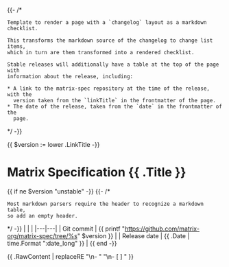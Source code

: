 {{- /*

    Template to render a page with a `changelog` layout as a markdown checklist.

    This transforms the markdown source of the changelog to change list items,
    which in turn are them transformed into a rendered checklist.

    Stable releases will additionally have a table at the top of the page with
    information about the release, including:

    * A link to the matrix-spec repository at the time of the release, with the
      version taken from the `linkTitle` in the frontmatter of the page.
    * The date of the release, taken from the `date` in the frontmatter of the
      page.

*/ -}}

{{ $version := lower .LinkTitle -}}
# Matrix Specification {{ .Title }}

{{ if ne $version "unstable" -}}
{{- /*

    Most markdown parsers require the header to recognize a markdown table,
    so add an empty header.

*/ -}}
|   |   | 
|---|---|
| Git commit | {{ printf "https://github.com/matrix-org/matrix-spec/tree/%s" $version }} |
| Release date | {{ .Date | time.Format ":date_long" }} |
{{ end -}}

{{ .RawContent | replaceRE "\n- " "\n- [ ] " }}
